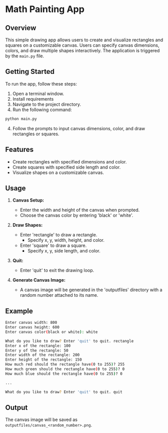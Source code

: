 # Math Painting App

## Overview

This simple drawing app allows users to create and visualize rectangles and squares on a customizable canvas. Users can specify canvas dimensions, colors, and draw multiple shapes interactively. The application is triggered by the `main.py` file.

## Getting Started

To run the app, follow these steps:

1. Open a terminal window.
2. Install requirements
3. Navigate to the project directory.
4. Run the following command:

```bash
python main.py
```

4. Follow the prompts to input canvas dimensions, color, and draw rectangles or squares.

## Features

- Create rectangles with specified dimensions and color.
- Create squares with specified side length and color.
- Visualize shapes on a customizable canvas.

## Usage

1. **Canvas Setup:**
   - Enter the width and height of the canvas when prompted.
   - Choose the canvas color by entering 'black' or 'white'.

2. **Draw Shapes:**
   - Enter 'rectangle' to draw a rectangle.
     - Specify x, y, width, height, and color.
   - Enter 'square' to draw a square.
     - Specify x, y, side length, and color.

3. **Quit:**
   - Enter 'quit' to exit the drawing loop.

4. **Generate Canvas Image:**
   - A canvas image will be generated in the 'outputfiles' directory with a random number attached to its name.

## Example

```bash
Enter canvas width: 800
Enter canvas height: 600
Enter canvas color(black or white): white

What do you like to draw? Enter 'quit' to quit. rectangle
Enter x of the rectangle: 100
Enter y of the rectangle: 50
Enter width of the rectangle: 200
Enter height of the rectangle: 150
How much red should the rectangle have(0 to 255)? 255
How much green should the rectangle have(0 to 255)? 0
How much blue should the rectangle have(0 to 255)? 0

...

What do you like to draw? Enter 'quit' to quit. quit
```

## Output

The canvas image will be saved as `outputfiles/canvas_<random_number>.png`.